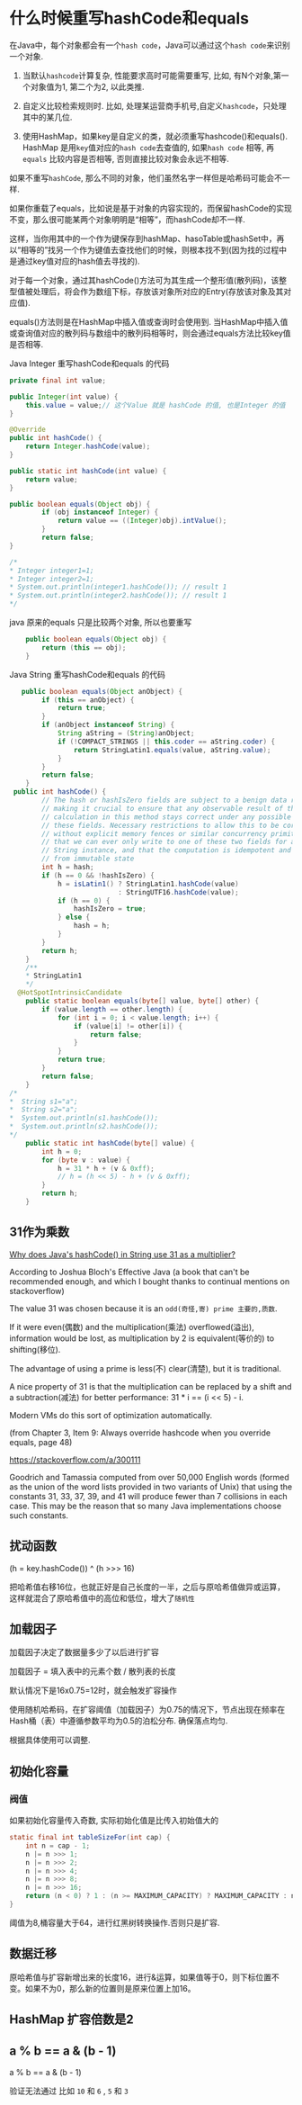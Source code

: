 # 什么时候重写hashCode和equals

在Java中，每个对象都会有一个`hash code`，Java可以通过这个`hash code`来识别一个对象.

1. 当默认`hashcode`计算复杂, 性能要求高时可能需要重写, 比如, 有N个对象,第一个对象值为1, 第二个为2, 以此类推.

2. 自定义比较检索规则时. 比如, 处理某运营商手机号,自定义`hashcode`，只处理其中的某几位.

3. 使用HashMap，如果key是自定义的类，就必须重写hashcode()和equals(). HashMap 是用`key`值对应的`hash code`去查值的, 如果`hash code` 相等, 再`equals` 比较内容是否相等, 否则直接比较对象会永远不相等.

如果不重写`hashCode`, 那么不同的对象，他们虽然名字一样但是哈希码可能会不一样.

如果你重载了equals，比如说是基于对象的内容实现的，而保留hashCode的实现不变，那么很可能某两个对象明明是“相等”，而hashCode却不一样.

这样，当你用其中的一个作为键保存到hashMap、hasoTable或hashSet中，再以“相等的”找另一个作为键值去查找他们的时候，则根本找不到(因为找的过程中是通过key值对应的hash值去寻找的).

对于每一个对象，通过其hashCode()方法可为其生成一个整形值(散列码)，该整型值被处理后，将会作为数组下标，存放该对象所对应的Entry(存放该对象及其对应值).

equals()方法则是在HashMap中插入值或查询时会使用到. 当HashMap中插入值或查询值对应的散列码与数组中的散列码相等时，则会通过equals方法比较key值是否相等.

Java Integer 重写hashCode和equals 的代码

```java
private final int value;

public Integer(int value) {
    this.value = value;// 这个Value 就是 hashCode 的值, 也是Integer 的值
}

@Override
public int hashCode() {
    return Integer.hashCode(value);
}

public static int hashCode(int value) {
    return value;
}

public boolean equals(Object obj) {
        if (obj instanceof Integer) {
            return value == ((Integer)obj).intValue();
        }
        return false;
}

/*
* Integer integer1=1;
* Integer integer2=1;
* System.out.println(integer1.hashCode()); // result 1
* System.out.println(integer2.hashCode()); // result 1
*/
```

java 原来的equals 只是比较两个对象, 所以也要重写

```java
    public boolean equals(Object obj) {
        return (this == obj);
    }
```

Java String 重写hashCode和equals 的代码

```java
   public boolean equals(Object anObject) {
        if (this == anObject) {
            return true;
        }
        if (anObject instanceof String) {
            String aString = (String)anObject;
            if (!COMPACT_STRINGS || this.coder == aString.coder) {
                return StringLatin1.equals(value, aString.value);
            }
        }
        return false;
    }
 public int hashCode() {
        // The hash or hashIsZero fields are subject to a benign data race,
        // making it crucial to ensure that any observable result of the
        // calculation in this method stays correct under any possible read of
        // these fields. Necessary restrictions to allow this to be correct
        // without explicit memory fences or similar concurrency primitives is
        // that we can ever only write to one of these two fields for a given
        // String instance, and that the computation is idempotent and derived
        // from immutable state
        int h = hash;
        if (h == 0 && !hashIsZero) {
            h = isLatin1() ? StringLatin1.hashCode(value)
                           : StringUTF16.hashCode(value);
            if (h == 0) {
                hashIsZero = true;
            } else {
                hash = h;
            }
        }
        return h;
    }
    /**
    * StringLatin1
    */
  @HotSpotIntrinsicCandidate
    public static boolean equals(byte[] value, byte[] other) {
        if (value.length == other.length) {
            for (int i = 0; i < value.length; i++) {
                if (value[i] != other[i]) {
                    return false;
                }
            }
            return true;
        }
        return false;
    }
/*
*  String s1="a";
*  String s2="a";
*  System.out.println(s1.hashCode());
*  System.out.println(s2.hashCode());
*/
    public static int hashCode(byte[] value) {
        int h = 0;
        for (byte v : value) {
            h = 31 * h + (v & 0xff);
            // h = (h << 5) - h + (v & 0xff);
        }
        return h;
    }

```

## 31作为乘数

[Why does Java's hashCode() in String use 31 as a multiplier?](https://stackoverflow.com/questions/299304/why-does-javas-hashcode-in-string-use-31-as-a-multiplier)

According to Joshua Bloch's Effective Java (a book that can't be recommended enough, and which I bought thanks to continual mentions on stackoverflow)

The value 31 was chosen because it is an `odd(奇怪,寄) prime 主要的,质数`.

If it were even(偶数) and the multiplication(乘法) overflowed(溢出), information would be lost, as multiplication by 2 is equivalent(等价的) to shifting(移位).

The advantage of using a prime is less(不) clear(清楚), but it is traditional.

A nice property of 31 is that the multiplication can be replaced by a shift and a subtraction(减法) for better performance: 31 * i == (i << 5) - i.

Modern VMs do this sort of optimization automatically.

(from Chapter 3, Item 9: Always override hashcode when you override equals, page 48)

<https://stackoverflow.com/a/300111>

Goodrich and Tamassia computed from over 50,000 English words (formed as the union of the word lists provided in two variants of Unix) that using the constants 31, 33, 37, 39, and 41 will produce fewer than 7 collisions in each case. This may be the reason that so many Java implementations choose such constants.

## 扰动函数

(h = key.hashCode()) ^ (h >>> 16)

把哈希值右移16位，也就正好是自己长度的一半，之后与原哈希值做异或运算，这样就混合了原哈希值中的高位和低位，增大了`随机性`

## 加载因子

加载因子决定了数据量多少了以后进行扩容

加载因子 = 填入表中的元素个数 / 散列表的长度

默认情况下是16x0.75=12时，就会触发扩容操作

使用随机哈希码，在扩容阈值（加载因子）为0.75的情况下，节点出现在频率在Hash桶（表）中遵循参数平均为0.5的泊松分布. 确保落点均匀.

根据具体使用可以调整.

## 初始化容量

### 阀值

如果初始化容量传入奇数, 实际初始化值是比传入初始值大的

```java
static final int tableSizeFor(int cap) {
    int n = cap - 1;
    n |= n >>> 1;
    n |= n >>> 2;
    n |= n >>> 4;
    n |= n >>> 8;
    n |= n >>> 16;
    return (n < 0) ? 1 : (n >= MAXIMUM_CAPACITY) ? MAXIMUM_CAPACITY : n + 1;
}
```

阈值为8,桶容量大于64，进行红黑树转换操作.否则只是扩容.

## 数据迁移

原哈希值与扩容新增出来的长度16，进行&运算，如果值等于0，则下标位置不变。如果不为0，那么新的位置则是原来位置上加16。

## HashMap 扩容倍数是2

## a % b == a & (b - 1)

a % b == a & (b - 1)

验证无法通过 比如 `10` 和 `6` , `5` 和 `3`
